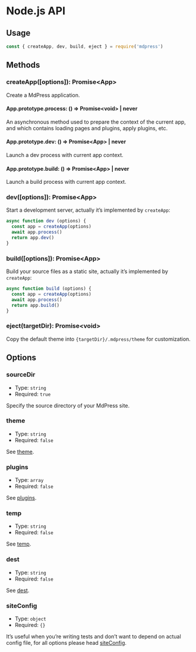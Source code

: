 # Node.js API

## Usage

```js
const { createApp, dev, build, eject } = require('mdpress')
```

## Methods

### createApp(\[options]): Promise\<App>

Create a MdPress application.

#### App.prototype.process: () => Promise\<void> | never

An asynchronous method used to prepare the context of the current app, and which contains loading pages and plugins, apply plugins, etc.

#### App.prototype.dev: () => Promise\<App> | never

Launch a dev process with current app context.

#### App.prototype.build: () => Promise\<App> | never

Launch a build process with current app context.


### dev(\[options]): Promise\<App>

Start a development server, actually it’s implemented by `createApp`:

```js
async function dev (options) {
  const app = createApp(options)
  await app.process()
  return app.dev()
}
```

### build(\[options]): Promise\<App>

Build your source files as a static site, actually it’s implemented by `createApp`:

```js
async function build (options) {
  const app = createApp(options)
  await app.process()
  return app.build()
}
```

### eject(targetDir): Promise\<void>

Copy the default theme into `{targetDir}/.mdpress/theme` for customization.


## Options

### sourceDir

- Type: `string`
- Required: `true`

Specify the source directory of your MdPress site.

### theme

- Type: `string`
- Required: `false`

See [theme](../config/README.md#theme).

### plugins

- Type: `array`
- Required: `false`

See [plugins](../config/README.md#plugins).

### temp

- Type: `string`
- Required: `false`

See [temp](../config/README.md#temp).

### dest

- Type: `string`
- Required: `false`

See [dest](../config/README.md#dest).

### siteConfig

- Type: `object`
- Required: `{}`

It’s useful when you’re writing tests and don’t want to depend on actual config file, for all options please head [siteConfig](../config/README.md).
